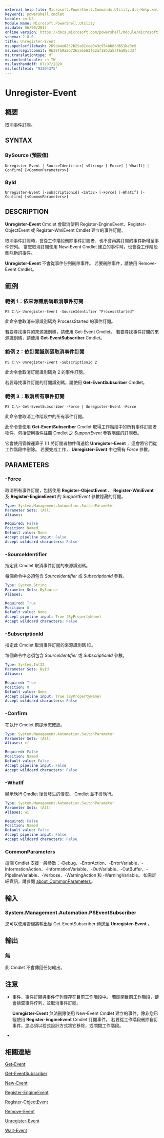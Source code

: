 ```yaml
---
external help file: Microsoft.PowerShell.Commands.Utility.dll-Help.xml
keywords: powershell,cmdlet
Locale: en-US
Module Name: Microsoft.PowerShell.Utility
ms.date: 06/09/2017
online version: https://docs.microsoft.com/powershell/module/microsoft.powershell.utility/unregister-event?view=powershell-6&WT.mc_id=ps-gethelp
schema: 2.0.0
title: Unregister-Event
ms.openlocfilehash: 269eb4e8252b29a01cce043c954bb88d651be0e5
ms.sourcegitcommit: 9b28fb9a3d72655bb63f62af18b3a5af6a05cd3f
ms.translationtype: MT
ms.contentlocale: zh-TW
ms.lasthandoff: 07/07/2020
ms.locfileid: "93204375"
---
```

# Unregister-Event

## 概要
取消事件訂閱。

## SYNTAX

### BySource (預設值)

```
Unregister-Event [-SourceIdentifier] <String> [-Force] [-WhatIf] [-Confirm] [<CommonParameters>]
```

### ById

```
Unregister-Event [-SubscriptionId] <Int32> [-Force] [-WhatIf] [-Confirm] [<CommonParameters>]
```

## DESCRIPTION
**Unregister-Event** Cmdlet 會取消使用 Register-EngineEvent、Register-ObjectEvent 或 Register-WmiEvent Cmdlet 建立的事件訂閱。

取消事件訂閱時，會從工作階段刪除事件訂閱者，也不會再將訂閱的事件新增至事件佇列。
當您取消訂閱使用 New-Event Cmdlet 建立的事件時，也會從工作階段刪除新的事件。

**Unregister-Event** 不會從事件佇列刪除事件。
若要刪除事件，請使用 Remove-Event Cmdlet。

## 範例

### 範例 1︰依來源識別碼取消事件訂閱

```
PS C:\> Unregister-Event -SourceIdentifier "ProcessStarted"
```

此命令會取消來源識別碼為 ProcessStarted 的事件訂閱。

若要尋找事件的來源識別碼，請使用 Get-Event Cmdlet。
若要尋找事件訂閱的來源識別碼，請使用 **Get-EventSubscriber** Cmdlet。

### 範例 2︰依訂閱識別碼取消事件訂閱

```
PS C:\> Unregister-Event -SubscriptionId 2
```

此命令會取消訂閱識別碼為 2 的事件訂閱。

若要尋找事件訂閱的訂閱識別碼，請使用 **Get-EventSubscriber** Cmdlet。

### 範例 3︰取消所有事件訂閱

```
PS C:\> Get-EventSubscriber -Force | Unregister-Event -Force
```

此命令會取消工作階段中的所有事件訂閱。

此命令會使用 **Get-EventSubscriber** Cmdlet 取得工作階段中的所有事件訂閱者物件，包括使用事件註冊 Cmdlet 之 *SupportEvent* 參數隱藏的訂閱者。

它會使用管線運算子 (|) 將訂閱者物件傳送給 **Unregister-Event** ，這會將它們從工作階段中刪除。
若要完成工作， **Unregister-Event** 中也需有 *Force* 參數。

## PARAMETERS

### -Force
取消所有事件訂閱，包括使用 **Register-ObjectEvent** 、 **Register-WmiEvent** 及 **Register-EngineEvent** 的 *SupportEvent* 參數隱藏的訂閱。

```yaml
Type: System.Management.Automation.SwitchParameter
Parameter Sets: (All)
Aliases:

Required: False
Position: Named
Default value: None
Accept pipeline input: False
Accept wildcard characters: False
```

### -SourceIdentifier
指定此 Cmdlet 取消事件訂閱的來源識別碼。

每個命令中必須包含 *SourceIdentifier* 或 *SubscriptionId* 參數。

```yaml
Type: System.String
Parameter Sets: BySource
Aliases:

Required: True
Position: 0
Default value: None
Accept pipeline input: True (ByPropertyName)
Accept wildcard characters: False
```

### -SubscriptionId
指定此 Cmdlet 取消事件訂閱的來源識別碼 ID。

每個命令中必須包含 *SourceIdentifier* 或 *SubscriptionId* 參數。

```yaml
Type: System.Int32
Parameter Sets: ById
Aliases:

Required: True
Position: 0
Default value: None
Accept pipeline input: True (ByPropertyName)
Accept wildcard characters: False
```

### -Confirm
在執行 Cmdlet 前提示您確認。

```yaml
Type: System.Management.Automation.SwitchParameter
Parameter Sets: (All)
Aliases: cf

Required: False
Position: Named
Default value: False
Accept pipeline input: False
Accept wildcard characters: False
```

### -WhatIf
顯示執行 Cmdlet 後會發生的情況。
Cmdlet 並不會執行。

```yaml
Type: System.Management.Automation.SwitchParameter
Parameter Sets: (All)
Aliases: wi

Required: False
Position: Named
Default value: False
Accept pipeline input: False
Accept wildcard characters: False
```

### CommonParameters
這個 Cmdlet 支援一般參數：-Debug、-ErrorAction、-ErrorVariable、-InformationAction、-InformationVariable、-OutVariable、-OutBuffer、-PipelineVariable、-Verbose、-WarningAction 和 -WarningVariable。 如需詳細資訊，請參閱 [about_CommonParameters](https://go.microsoft.com/fwlink/?LinkID=113216)。

## 輸入

### System.Management.Automation.PSEventSubscriber
您可以使用管線將輸出從 Get-EventSubscriber 傳送至 **Unregister-Event** 。

## 輸出

### 無
此 Cmdlet 不會傳回任何輸出。

## 注意

* 事件、事件訂閱與事件佇列僅存在目前工作階段中。 若關閉目前工作階段，便會捨棄事件佇列，並取消事件訂閱。

  **Unregister-Event** 無法刪除使用 New-Event Cmdlet 建立的事件，除非您已經使用 **Register-EngineEvent** Cmdlet 訂閱事件。
若要從工作階段刪除自訂事件，您必須以程式設計方式將它移除，或關閉工作階段。

*

## 相關連結

[Get-Event](Get-Event.md)

[Get-EventSubscriber](Get-EventSubscriber.md)

[New-Event](New-Event.md)

[Register-EngineEvent](Register-EngineEvent.md)

[Register-ObjectEvent](Register-ObjectEvent.md)

[Remove-Event](Remove-Event.md)

[Unregister-Event](Unregister-Event.md)

[Wait-Event](Wait-Event.md)
